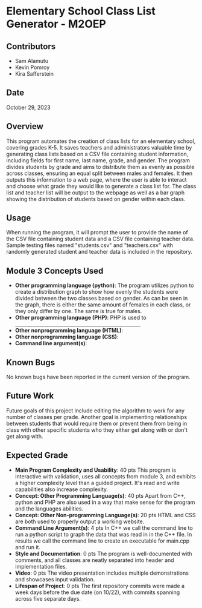 # Elementary School Class List Generator - M2OEP

## Contributors
- Sam Alamutu
- Kevin Pomroy
- Kira Safferstein

## Date
October 29, 2023

## Overview
This program automates the creation of class lists for an elementary school, covering grades K-5. It saves teachers and administrators valuable time by generating class lists based on a CSV file containing student information, including fields for first name, last name, grade, and gender. The program divides students by grade and aims to distribute them as evenly as possible across classes, ensuring an equal split between males and females. It then outputs this information to a web page, where the user is able to interact and choose what grade they would like to generate a class list for. The class list and teacher list will be output to the webpage as well as a bar graph showing the distribution of students based on gender within each class. 

## Usage
When running the program, it will prompt the user to provide the name of the CSV file containing student data and a CSV file containing teacher data. Sample testing files named "students.csv" and "teachers.csv" with randomly generated student and teacher data is included in the repository.

## Module 3 Concepts Used
- **Other programming language (python)**: The program utilizes python to create a distribution graph to show how evenly the students were divided between the two classes based on gender. As can be seen in the graph, there is either the same amount of females in each class, or they only differ by one. The same is true for males. 
- **Other programming language (PHP)**: PHP is used to ____________________________________________________ 
- **Other nonprogramming language (HTML)**: 
- **Other nonprogramming language (CSS)**:
- **Command line argument(s)**: 

## Known Bugs
No known bugs have been reported in the current version of the program.

## Future Work
Future goals of this project include editing the algorithm to work for any number of classes per grade. Another goal is implementing relationships between students that would require them or prevent them from being in class with other specific students who they either get along with or don't get along with.

## Expected Grade
- **Main Program Complexity and Usability**: 40 pts
  This program is interactive with validation, uses all concepts from module 3, and exhibits a higher complexity level than a guided project. It's read and write capabilities also increase complexity.
- **Concept: Other Programming Language(s)**: 40 pts
  Apart from C++, python and PHP are also used in a way that make sense for the program and the languages abilities.
- **Concept: Other Non-programming Language(s)**: 20 pts
  HTML and CSS are both used to properly output a working website.
- **Command Line Argument(s)**: 4 pts
  In C++ we call the command line to run a python script to graph the data that was read in in the C++ file. In results we call the command line to create an executable for main.cpp and run it.
- **Style and Documentation**: 0 pts
  The program is well-documented with comments, and all classes are neatly separated into header and implementation files.
- **Video**: 0 pts
  The video presentation includes multiple demonstrations and showcases input validation.
- **Lifespan of Project**: 0 pts
  The first repository commits were made a week days before the due date (on 10/22), with commits spanning across five separate days.
